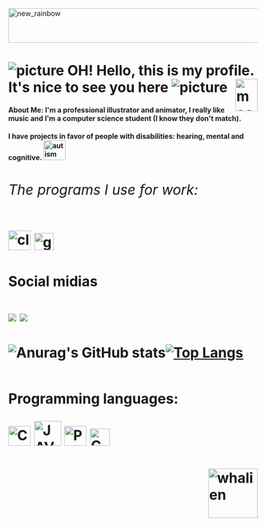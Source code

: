 <img align="center" alt="new_rainbow" height="70" width="2000" src="https://shepfax.carrd.co/assets/images/image01.gif?v=9ad3412b"/> 

# ![picture](https://em-content.zobj.net/thumbs/120/sony/336/sparkles_2728.png) OH! Hello, this is my profile. It's nice to see you here ![picture](https://em-content.zobj.net/thumbs/120/sony/336/sparkles_2728.png)  <img align="right" alt="moomoo" height="65" width="45" src="https://cdn140.picsart.com/281591458022211.png"/>
 #### **About Me**: I'm a professional illustrator and animator, I really like music and I'm a computer science student (I know they don't match).
 #### I have projects in favor of people with disabilities: hearing, mental and cognitive. <img align="" alt="autism" height="40" width="45" src="https://static.vecteezy.com/system/resources/previews/021/437/132/original/world-autism-awareness-day-ribbon-free-png.png"/> 
 <h1> 
 <div>
  <h6>
   The programs I use for work:
  </h6> 
  <img align="" alt="clipstudio" height="40" width="45" src="https://cdn.icon-icons.com/icons2/3053/PNG/512/clip_studio_paint_macos_bigsur_icon_189480.png"/> <img align="" alt="godot" height="35" width="40" src="https://seeklogo.com/images/G/godot-icon-logo-23E688940B-seeklogo.com.png"/
<div>

#### Social midias 
  <a href="https://www.instagram.com/mel.francy/" target="_blank"><img src="https://img.shields.io/badge/-Instagram-%23E4405F?style=for-the-badge&logo=instagram&logoColor=white" target="_blank"></a>
  <a href="https://www.linkedin.com/in/melissa-francielle-santos-692106244/" target="_blank"><img src="https://img.shields.io/badge/-LinkedIn-%230077B5?style=for-the-badge&logo=linkedin&logoColor=white" target="_blank"></a> 

 
#### 
![Anurag's GitHub stats](https://github-readme-stats.vercel.app/api?username=Melissa-Francielle&show_icons=true&theme=tokyonight)[![Top Langs](https://github-readme-stats.vercel.app/api/top-langs/?username=Melissa-Francielle&layout=compact&show_icons=true&theme=tokyonight)](https://github.com/anuraghazra/github-readme-stats)
##
 Programming languages: 
 
 <img align="" alt="C" height="40" width="45" src="https://1.bp.blogspot.com/--T_5OfKvaSo/XPAFw9jqmOI/AAAAAAAAAEA/1pBpk8qnGlExkA-tvPZxYIhm4ERCEC_MwCLcBGAs/s1600/c-logo.png"/> <img align="" alt="JAVA" height="50" width="55" src="https://blog.geekhunter.com.br/wp-content/uploads/2020/07/pngwing.com_.png"/> <img align="" alt="Python" height="40" width="45" src="https://images.vexels.com/media/users/3/166477/isolated/preview/9bb722f0e85ddbc1ce0f064534fd2311-icone-da-linguagem-de-programacao-python.png"/> <img align="" alt="Gdscript" height="35" width="40" src="https://seeklogo.com/images/G/godot-icon-logo-23E688940B-seeklogo.com.png"/> 
 ####


 <img align="right" alt="whalien" height="100" width="100" src="https://media1.giphy.com/media/v1.Y2lkPTc5MGI3NjExNmZiYzM0YWIyMmYwNGU4Y2Y5NDlkYTc1M2IzZTU5YWNmZmVkYmI0YSZjdD1z/mxfIzQRejtjzWaB06t/giphy.gif"/>
 

